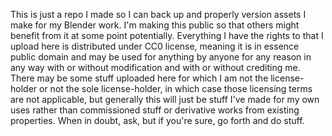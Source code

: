 This is just a repo I made so I can back up and properly version assets I make for my Blender work. I'm making this public so that others might benefit from it at some point potentially. Everything I have the rights to that I upload here is distributed under CC0 license, meaning it is in essence public domain and may be used for anything by anyone for any reason in any way with or without modification and with or without crediting me. There may be some stuff uploaded here for which I am not the license-holder or not the sole license-holder, in which case those licensing terms are not applicable, but generally this will just be stuff I've made for my own uses rather than commissioned stuff or derivative works from existing properties. When in doubt, ask, but if you're sure, go forth and do stuff.
